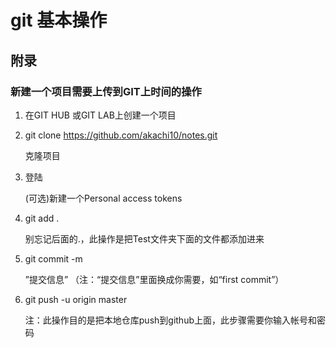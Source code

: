 # git 基本操作



## 附录

### 新建一个项目需要上传到GIT上时间的操作

1. 在GIT HUB 或GIT LAB上创建一个项目

2. git clone https://github.com/akachi10/notes.git

   克隆项目

3. 登陆

   (可选)新建一个Personal access tokens

4. git add . 

   别忘记后面的.，此操作是把Test文件夹下面的文件都添加进来

5. git commit  -m 

   ”提交信息”  （注：“提交信息”里面换成你需要，如“first commit”）

6. git push -u origin master

   注：此操作目的是把本地仓库push到github上面，此步骤需要你输入帐号和密码

